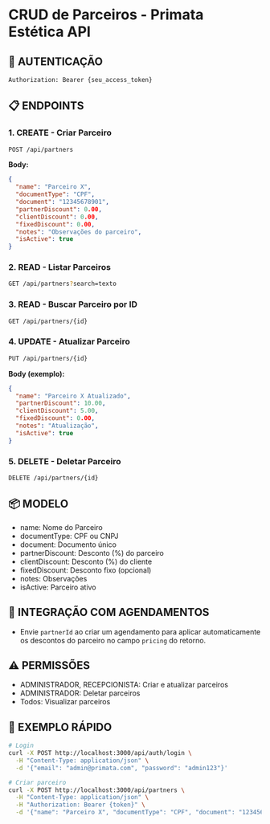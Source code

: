 # CRUD de Parceiros - Primata Estética API

## **🔐 AUTENTICAÇÃO**
```bash
Authorization: Bearer {seu_access_token}
```

## **📋 ENDPOINTS**

### **1. CREATE - Criar Parceiro**
```bash
POST /api/partners
```
**Body:**
```json
{
  "name": "Parceiro X",
  "documentType": "CPF",
  "document": "12345678901",
  "partnerDiscount": 0.00,
  "clientDiscount": 0.00,
  "fixedDiscount": 0.00,
  "notes": "Observações do parceiro",
  "isActive": true
}
```

### **2. READ - Listar Parceiros**
```bash
GET /api/partners?search=texto
```

### **3. READ - Buscar Parceiro por ID**
```bash
GET /api/partners/{id}
```

### **4. UPDATE - Atualizar Parceiro**
```bash
PUT /api/partners/{id}
```
**Body (exemplo):**
```json
{
  "name": "Parceiro X Atualizado",
  "partnerDiscount": 10.00,
  "clientDiscount": 5.00,
  "fixedDiscount": 0.00,
  "notes": "Atualização",
  "isActive": true
}
```

### **5. DELETE - Deletar Parceiro**
```bash
DELETE /api/partners/{id}
```

## **📦 MODELO**

- name: Nome do Parceiro
- documentType: CPF ou CNPJ
- document: Documento único
- partnerDiscount: Desconto (%) do parceiro
- clientDiscount: Desconto (%) do cliente
- fixedDiscount: Desconto fixo (opcional)
- notes: Observações
- isActive: Parceiro ativo

## **🧩 INTEGRAÇÃO COM AGENDAMENTOS**

- Envie `partnerId` ao criar um agendamento para aplicar automaticamente os descontos do parceiro no campo `pricing` do retorno.

## **⚠️ PERMISSÕES**
- ADMINISTRADOR, RECEPCIONISTA: Criar e atualizar parceiros
- ADMINISTRADOR: Deletar parceiros
- Todos: Visualizar parceiros

## **🚀 EXEMPLO RÁPIDO**
```bash
# Login
curl -X POST http://localhost:3000/api/auth/login \
  -H "Content-Type: application/json" \
  -d '{"email": "admin@primata.com", "password": "admin123"}'

# Criar parceiro
curl -X POST http://localhost:3000/api/partners \
  -H "Content-Type: application/json" \
  -H "Authorization: Bearer {token}" \
  -d '{"name": "Parceiro X", "documentType": "CPF", "document": "12345678901"}'
```
